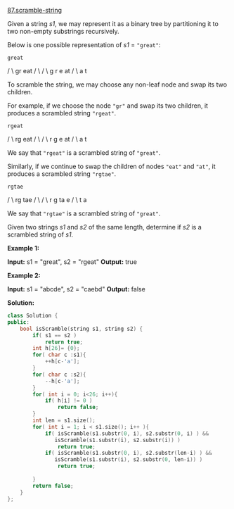 [87.scramble-string](https://leetcode.com/problems/scramble-string/)  

Given a string _s1_, we may represent it as a binary tree by partitioning it to two non-empty substrings recursively.

Below is one possible representation of _s1_ = `"great"`:

    great
   /    \\
  gr    eat
 / \\    /  \\
g   r  e   at
           / \\
          a   t

To scramble the string, we may choose any non-leaf node and swap its two children.

For example, if we choose the node `"gr"` and swap its two children, it produces a scrambled string `"rgeat"`.

    rgeat
   /    \\
  rg    eat
 / \\    /  \\
r   g  e   at
           / \\
          a   t

We say that `"rgeat"` is a scrambled string of `"great"`.

Similarly, if we continue to swap the children of nodes `"eat"` and `"at"`, it produces a scrambled string `"rgtae"`.

    rgtae
   /    \\
  rg    tae
 / \\    /  \\
r   g  ta  e
       / \\
      t   a

We say that `"rgtae"` is a scrambled string of `"great"`.

Given two strings _s1_ and _s2_ of the same length, determine if _s2_ is a scrambled string of _s1_.

**Example 1:**

**Input:** s1 = "great", s2 = "rgeat"
**Output:** true

**Example 2:**

**Input:** s1 = "abcde", s2 = "caebd"
**Output:** false  



**Solution:**  

```cpp
class Solution {
public:
    bool isScramble(string s1, string s2) {
        if( s1 == s2 )
            return true;
        int h[26]= {0};
        for( char c :s1){
            ++h[c-'a'];
        }
        for( char c :s2){
            --h[c-'a'];
        }
        for( int i = 0; i<26; i++){
            if( h[i] != 0 ) 
                return false;
        }
        int len = s1.size();
        for( int i = 1; i < s1.size(); i++ ){
            if( isScramble(s1.substr(0, i), s2.substr(0, i) ) && 
               isScramble(s1.substr(i), s2.substr(i)) )
                return true;
            if( isScramble(s1.substr(0, i), s2.substr(len-i) ) && 
               isScramble(s1.substr(i), s2.substr(0, len-i)) )
                return true;
            
        }
        return false;
    }
};
```
      